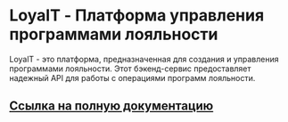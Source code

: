 # LoyalT - Платформа управления программами лояльности

LoyalT - это платформа, предназначенная для создания и управления программами лояльности. Этот бэкенд-сервис
предоставляет надежный API для работы с операциями программ лояльности.

## [Ссылка на полную документацию](https://REDACTED/team-22/docs/-/tree/master/backend)

